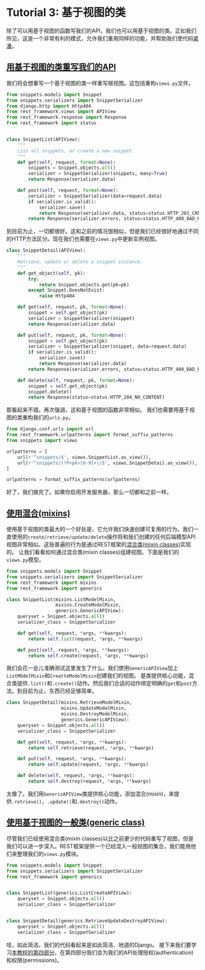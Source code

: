 # Tutorial 3: 基于视图的类
除了可以用基于视图的函数写我们的API，我们也可以用基于视图的类。正如我们所见，这是一个非常有利的模式，允许我们重用同样的功能，并帮助我们使代码[紧凑](http://en.wikipedia.org/wiki/Don't_repeat_yourself)。

## [用基于视图的类重写我们的API](http://www.django-rest-framework.org/tutorial/3-class-based-views/#rewriting-our-api-using-class-based-views)
我们将会想重写一个基于视图的类一样重写根视图。这包括重构`views.py`文件。

```python
from snippets.models import Snippet
from snippets.serializers import SnippetSerializer
from django.http import Http404
from rest_framework.views import APIView
from rest_framework.response import Response
from rest_framework import status


class SnippetList(APIView):
    """
    List all snippets, or create a new snippet.
    """
    def get(self, request, format=None):
        snippets = Snippet.objects.all()
        serializer = SnippetSerializer(snippets, many=True)
        return Response(serializer.data)

    def post(self, request, format=None):
        serializer = SnippetSerializer(data=request.data)
        if serializer.is_valid():
            serializer.save()
            return Response(serializer.data, status=status.HTTP_201_CREATED)
        return Response(serializer.errors, status=status.HTTP_400_BAD_REQUEST)
```

到目前为止，一切都很好。这和之前的情况很相似，但是我们已经很好地通过不同的HTTP方法区分。现在我们也需要在`views.py`中更新实例视图。

```python
class SnippetDetail(APIView):
    """
    Retrieve, update or delete a snippet instance.
    """
    def get_object(self, pk):
        try:
            return Snippet.objects.get(pk=pk)
        except Snippet.DoesNotExist:
            raise Http404

    def get(self, request, pk, format=None):
        snippet = self.get_object(pk)
        serializer = SnippetSerializer(snippet)
        return Response(serializer.data)

    def put(self, request, pk, format=None):
        snippet = self.get_object(pk)
        serializer = SnippetSerializer(snippet, data=request.data)
        if serializer.is_valid():
            serializer.save()
            return Response(serializer.data)
        return Response(serializer.errors, status=status.HTTP_400_BAD_REQUEST)

    def delete(self, request, pk, format=None):
        snippet = self.get_object(pk)
        snippet.delete()
        return Response(status=status.HTTP_204_NO_CONTENT)
```

那看起来不错。再次强调，这和基于视图的函数非常相似。
我们也需要用基于视图的类重构我们的`urls.py`。

```python
from django.conf.urls import url
from rest_framework.urlpatterns import format_suffix_patterns
from snippets import views

urlpatterns = [
    url(r'^snippets/$', views.SnippetList.as_view()),
    url(r'^snippets/(?P<pk>[0-9]+)/$', views.SnippetDetail.as_view()),
]

urlpatterns = format_suffix_patterns(urlpatterns)
```

好了，我们做完了。如果你启用开发服务器，那么一切都和之前一样。

## [使用混合(mixins)](http://www.django-rest-framework.org/tutorial/3-class-based-views/#using-mixins)
使用基于视图的类最大的一个好处是，它允许我们快速创建可复用的行为。我们一直使用的`create/retrieve/update/delete`操作将和我们创建的任何后端模型API视图非常相似。这些普遍的行为是通过REST框架的[混合类(mixin classes)](http://www.cnblogs.com/snandy/archive/2013/05/24/3086663.html)实现的。
让我们看看如何通过混合类(mixin classes)组建视图。下面是我们的`views.py`模型。

```python
from snippets.models import Snippet
from snippets.serializers import SnippetSerializer
from rest_framework import mixins
from rest_framework import generics

class SnippetList(mixins.ListModelMixin,
                  mixins.CreateModelMixin,
                  generics.GenericAPIView):
    queryset = Snippet.objects.all()
    serializer_class = SnippetSerializer

    def get(self, request, *args, **kwargs):
        return self.list(request, *args, **kwargs)

    def post(self, request, *args, **kwargs):
        return self.create(request, *args, **kwargs)
```

我们会花一会儿准确测试这里发生了什么。我们使用`GenericAPIView`加上`ListMOdelMixin`和`CreatteModelMixin`创建我们的视图。
基类提供核心功能，混合类提供`.list()`和`.create()`动作。然后我们合适的动作绑定明确的`get`和`post`方法。到目前为止，东西已经足够简单。

```python
class SnippetDetail(mixins.RetrieveModelMixin,
                    mixins.UpdateModelMixin,
                    mixins.DestroyModelMixin,
                    generics.GenericAPIView):
    queryset = Snippet.objects.all()
    serializer_class = SnippetSerializer

    def get(self, request, *args, **kwargs):
        return self.retrieve(request, *args, **kwargs)

    def put(self, request, *args, **kwargs):
        return self.update(request, *args, **kwargs)

    def delete(self, request, *args, **kwargs):
        return self.destroy(request, *args, **kwargs)
```

太像了。我们用`GenericAPIView`类提供核心功能，添加混合(mixin)，来提供`.retrieve()`，`.update()`和`.destroy()`动作。

## [使用基于视图的一般类(generic class)](http://www.django-rest-framework.org/tutorial/3-class-based-views/#using-generic-class-based-views)
尽管我们已经使用混合类(mixin classes)以比之前更少的代码重写了视图，但是我们可以进一步深入。REST框架提供一个已经混入一般视图的集合，我们能用他们来整理我们的`views.py`模块。

```python
from snippets.models import Snippet
from snippets.serializers import SnippetSerializer
from rest_framework import generics


class SnippetList(generics.ListCreateAPIView):
    queryset = Snippet.objects.all()
    serializer_class = SnippetSerializer


class SnippetDetail(generics.RetrieveUpdateDestroyAPIView):
    queryset = Snippet.objects.all()
    serializer_class = SnippetSerializer
```

哇，如此简洁。我们的代码看起来是如此简洁、地道的Django。
接下来我们要学习[本教程的第四部分](http://www.django-rest-framework.org/tutorial/4-authentication-and-permissions/)，在第四部分我们会为我们的API处理授权(authentication)和权限(permissions)。

